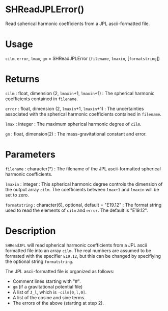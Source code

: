 # SHReadJPLError()

Read spherical harmonic coefficients from a JPL ascii-formatted file.

# Usage

`cilm`, `error`, `lmax`, `gm` = SHReadJPLError (`filename`, `lmaxin`, [`formatstring`])

# Returns

`cilm` : float, dimension (2, `lmaxin`+1, `lmaxin`+1)
:   The spherical harmonic coefficients contained in `filename`.

`error` : float, dimension (2, `lmaxin`+1, `lmaxin`+1)
:   The uncertainties associated with the spherical harmonic coefficients contained in `filename`.

`lmax` : integer
:   The maximum spherical harmonic degree of `cilm`.

`gm` : float, dimension(2)
:   The mass-gravitational constant and error.

# Parameters

`filename` : character(*)
:   The filename of the JPL ascii-formatted spherical harmonic coefficients.

`lmaxin` : integer
:   This spherical harmonic degree controls the dimension of the output array `cilm`. The coefficients between `lmax+1` and `lmaxin` will be set to zero.

`formatstring` : character(6), optional, default = "E19.12"
:   The format string used to read the elements of `cilm` and `error`. The default is "E19.12".

# Description

`SHReadJPL` will read spherical harmonic coefficients from a JPL ascii formatted file into an array `cilm`. The real numbers are assumed to be formated with the specifier `E19.12`, but this can be changed by specifiying the optional string `formatstring`.

The JPL ascii-formatted file is organized as follows:

- Comment lines starting with "#".
- `gm` (if a gravitational potential file)
- A list of `J_l`, which is `-cilm[0,l,0]`.
- A list of the cosine and sine terms.
- The errors of the above (starting at step 2).
